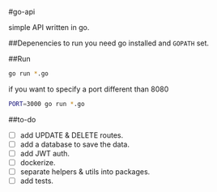 #go-api

simple API written in go.

##Depenencies
to run you need go installed and `GOPATH` set.

##Run
```bash
go run *.go
```

if you want to specify a port different than 8080
```bash
PORT=3000 go run *.go
```

##to-do

- [ ] add UPDATE & DELETE routes.
- [ ] add a database to save the data.
- [ ] add JWT auth.
- [ ] dockerize.
- [ ] separate helpers & utils into packages.
- [ ] add tests.
